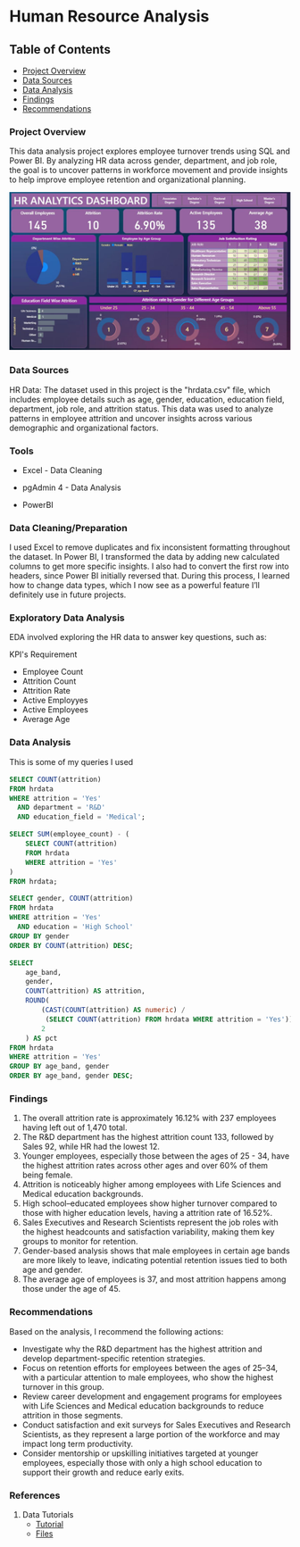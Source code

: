 # Human Resource Analysis

## Table of Contents

- [Project Overview](#project-overview)
- [Data Sources](#data-sources)
- [Data Analysis](#data-analysis)
- [Findings](#findings)
- [Recommendations](#recommendations)

### Project Overview

This data analysis project explores employee turnover trends using SQL and Power BI. By analyzing HR data across gender, department, and job role, the goal is to uncover patterns in workforce movement and provide insights to help improve employee retention and organizational planning.

![Dashboard](final_dashboard.JPG)

### Data Sources

HR Data: The dataset used in this project is the "hrdata.csv" file, which includes employee details such as age, gender, education, education field, department, job role, and attrition status. This data was used to analyze patterns in employee attrition and uncover insights across various demographic and organizational factors.

### Tools
- Excel - Data Cleaning

- pgAdmin 4 - Data Analysis

- PowerBI

### Data Cleaning/Preparation

I used Excel to remove duplicates and fix inconsistent formatting throughout the dataset. In Power BI, I transformed the data by adding new calculated columns to get more specific insights. I also had to convert the first row into headers, since Power BI initially reversed that. During this process, I learned how to change data types, which I now see as a powerful feature I’ll definitely use in future projects.

### Exploratory Data Analysis

EDA involved exploring the HR data to answer key questions, such as:

KPI's Requirement
- Employee Count
- Attrition Count
- Attrition Rate
- Active Employyes
- Active Employees
- Average Age

### Data Analysis

This is some of my queries I used

```sql
SELECT COUNT(attrition) 
FROM hrdata
WHERE attrition = 'Yes' 
  AND department = 'R&D' 
  AND education_field = 'Medical';
```

```sql
SELECT SUM(employee_count) - (
    SELECT COUNT(attrition) 
    FROM hrdata 
    WHERE attrition = 'Yes'
)
FROM hrdata;
```

```sql
SELECT gender, COUNT(attrition) 
FROM hrdata
WHERE attrition = 'Yes' 
  AND education = 'High School'
GROUP BY gender
ORDER BY COUNT(attrition) DESC;
```

```sql
SELECT 
    age_band,
    gender,
    COUNT(attrition) AS attrition, 
    ROUND(
        (CAST(COUNT(attrition) AS numeric) / 
         (SELECT COUNT(attrition) FROM hrdata WHERE attrition = 'Yes')) * 100, 
        2
    ) AS pct
FROM hrdata
WHERE attrition = 'Yes'
GROUP BY age_band, gender
ORDER BY age_band, gender DESC;
```

### Findings

1. The overall attrition rate is approximately 16.12% with 237 employees having left out of 1,470 total.
2. The R&D department has the highest attrition count 133, followed by Sales 92, while HR had the lowest 12.
3. Younger employees, especially those between the ages of 25 - 34, have the highest attrition rates across other ages and over 60% of them being female.
4. Attrition is noticeably higher among employees with Life Sciences and Medical education backgrounds.
5. High school–educated employees show higher turnover compared to those with higher education levels, having a attrition rate of 16.52%.
6. Sales Executives and Research Scientists represent the job roles with the highest headcounts and satisfaction variability, making them key groups to monitor for retention.
7. Gender-based analysis shows that male employees in certain age bands are more likely to leave, indicating potential retention issues tied to both age and gender.
8. The average age of employees is 37, and most attrition happens among those under the age of 45.

### Recommendations
Based on the analysis, I recommend the following actions:
- Investigate why the R&D department has the highest attrition and develop department-specific retention strategies.
- Focus on retention efforts for employees between the ages of 25–34, with a particular attention to male employees, who show the highest turnover in this group.
- Review career development and engagement programs for employees with Life Sciences and Medical education backgrounds to reduce attrition in those segments.
- Conduct satisfaction and exit surveys for Sales Executives and Research Scientists, as they represent a large portion of the workforce and may impact long term productivity.
- Consider mentorship or upskilling initiatives targeted at younger employees, especially those with only a high school education to support their growth and reduce early exits.

### References
1. Data Tutorials
   - [Tutorial](https://www.youtube.com/watch?v=jF2uIluPojw&list=PLO9LeSU_vHCWpfLDRTT5nBz9Z0libOs5k&index=6)
   - [Files](https://drive.google.com/drive/folders/1CWOfztUgvoN9caUbER7VAkka6z8zB34D)




















